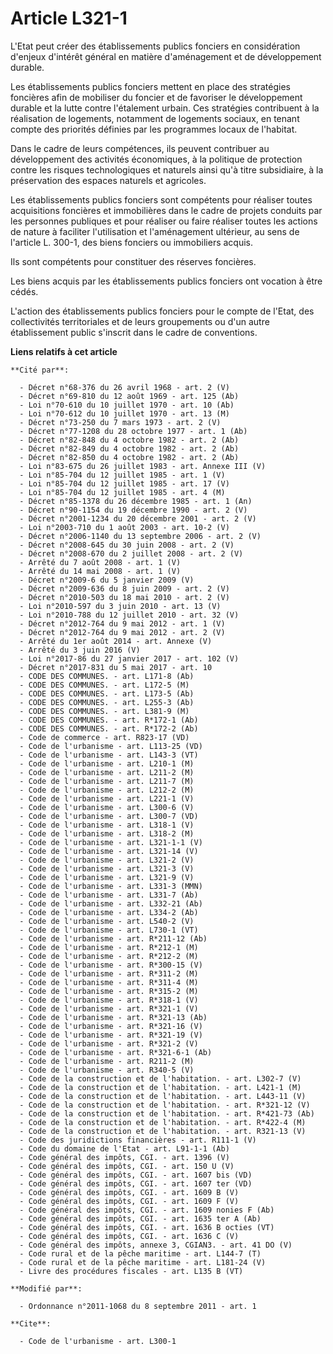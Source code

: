 # Article L321-1

L'Etat peut créer des établissements publics fonciers en considération d'enjeux d'intérêt général en matière d'aménagement et
de développement durable. 

Les établissements publics fonciers mettent en place des stratégies foncières afin de mobiliser du foncier et de favoriser le
développement durable et la lutte contre l'étalement urbain. Ces stratégies contribuent à la réalisation de logements,
notamment de logements sociaux, en tenant compte des priorités définies par les programmes locaux de l'habitat. 

Dans le cadre de leurs compétences, ils peuvent contribuer au développement des activités économiques, à la politique de
protection contre les risques technologiques et naturels ainsi qu'à titre subsidiaire, à la préservation des espaces naturels
et agricoles. 

Les établissements publics fonciers sont compétents pour réaliser toutes acquisitions foncières et immobilières dans le cadre
de projets conduits par les personnes publiques et pour réaliser ou faire réaliser toutes les actions de nature à faciliter
l'utilisation et l'aménagement ultérieur, au sens de l'article L. 300-1, des biens fonciers ou immobiliers acquis. 

Ils sont compétents pour constituer des réserves foncières. 

Les biens acquis par les établissements publics fonciers ont vocation à être cédés. 

L'action des établissements publics fonciers pour le compte de l'Etat, des collectivités territoriales et de leurs
groupements ou d'un autre établissement public s'inscrit dans le cadre de conventions.

**Liens relatifs à cet article**

	**Cité par**:

	  - Décret n°68-376 du 26 avril 1968 - art. 2 (V)
	  - Décret n°69-810 du 12 août 1969 - art. 125 (Ab)
	  - Loi n°70-610 du 10 juillet 1970 - art. 10 (Ab)
	  - Loi n°70-612 du 10 juillet 1970 - art. 13 (M)
	  - Décret n°73-250 du 7 mars 1973 - art. 2 (V)
	  - Décret n°77-1208 du 28 octobre 1977 - art. 1 (Ab)
	  - Décret n°82-848 du 4 octobre 1982 - art. 2 (Ab)
	  - Décret n°82-849 du 4 octobre 1982 - art. 2 (Ab)
	  - Décret n°82-850 du 4 octobre 1982 - art. 2 (Ab)
	  - Loi n°83-675 du 26 juillet 1983 - art. Annexe III (V)
	  - Loi n°85-704 du 12 juillet 1985 - art. 1 (V)
	  - Loi n°85-704 du 12 juillet 1985 - art. 17 (V)
	  - Loi n°85-704 du 12 juillet 1985 - art. 4 (M)
	  - Décret n°85-1378 du 26 décembre 1985 - art. 1 (An)
	  - Décret n°90-1154 du 19 décembre 1990 - art. 2 (V)
	  - Décret n°2001-1234 du 20 décembre 2001 - art. 2 (V)
	  - Loi n°2003-710 du 1 août 2003 - art. 10-2 (V)
	  - Décret n°2006-1140 du 13 septembre 2006 - art. 2 (V)
	  - Décret n°2008-645 du 30 juin 2008 - art. 2 (V)
	  - Décret n°2008-670 du 2 juillet 2008 - art. 2 (V)
	  - Arrêté du 7 août 2008 - art. 1 (V)
	  - Arrêté du 14 mai 2008 - art. 1 (V)
	  - Décret n°2009-6 du 5 janvier 2009 (V)
	  - Décret n°2009-636 du 8 juin 2009 - art. 2 (V)
	  - Décret n°2010-503 du 18 mai 2010 - art. 2 (V)
	  - Loi n°2010-597 du 3 juin 2010 - art. 13 (V)
	  - Loi n°2010-788 du 12 juillet 2010 - art. 32 (V)
	  - Décret n°2012-764 du 9 mai 2012 - art. 1 (V)
	  - Décret n°2012-764 du 9 mai 2012 - art. 2 (V)
	  - Arrêté du 1er août 2014 - art. Annexe (V)
	  - Arrêté du 3 juin 2016 (V)
	  - Loi n°2017-86 du 27 janvier 2017 - art. 102 (V)
	  - Décret n°2017-831 du 5 mai 2017 - art. 10
	  - CODE DES COMMUNES. - art. L171-8 (Ab)
	  - CODE DES COMMUNES. - art. L172-5 (M)
	  - CODE DES COMMUNES. - art. L173-5 (Ab)
	  - CODE DES COMMUNES. - art. L255-3 (Ab)
	  - CODE DES COMMUNES. - art. L381-9 (M)
	  - CODE DES COMMUNES. - art. R*172-1 (Ab)
	  - CODE DES COMMUNES. - art. R*172-2 (Ab)
	  - Code de commerce - art. R823-17 (VD)
	  - Code de l'urbanisme - art. L113-25 (VD)
	  - Code de l'urbanisme - art. L143-3 (VT)
	  - Code de l'urbanisme - art. L210-1 (M)
	  - Code de l'urbanisme - art. L211-2 (M)
	  - Code de l'urbanisme - art. L211-7 (M)
	  - Code de l'urbanisme - art. L212-2 (M)
	  - Code de l'urbanisme - art. L221-1 (V)
	  - Code de l'urbanisme - art. L300-6 (V)
	  - Code de l'urbanisme - art. L300-7 (VD)
	  - Code de l'urbanisme - art. L318-1 (V)
	  - Code de l'urbanisme - art. L318-2 (M)
	  - Code de l'urbanisme - art. L321-1-1 (V)
	  - Code de l'urbanisme - art. L321-14 (V)
	  - Code de l'urbanisme - art. L321-2 (V)
	  - Code de l'urbanisme - art. L321-3 (V)
	  - Code de l'urbanisme - art. L321-9 (V)
	  - Code de l'urbanisme - art. L331-3 (MMN)
	  - Code de l'urbanisme - art. L331-7 (Ab)
	  - Code de l'urbanisme - art. L332-21 (Ab)
	  - Code de l'urbanisme - art. L334-2 (Ab)
	  - Code de l'urbanisme - art. L540-2 (V)
	  - Code de l'urbanisme - art. L730-1 (VT)
	  - Code de l'urbanisme - art. R*211-12 (Ab)
	  - Code de l'urbanisme - art. R*212-1 (M)
	  - Code de l'urbanisme - art. R*212-2 (M)
	  - Code de l'urbanisme - art. R*300-15 (V)
	  - Code de l'urbanisme - art. R*311-2 (M)
	  - Code de l'urbanisme - art. R*311-4 (M)
	  - Code de l'urbanisme - art. R*315-2 (M)
	  - Code de l'urbanisme - art. R*318-1 (V)
	  - Code de l'urbanisme - art. R*321-1 (V)
	  - Code de l'urbanisme - art. R*321-13 (Ab)
	  - Code de l'urbanisme - art. R*321-16 (V)
	  - Code de l'urbanisme - art. R*321-19 (V)
	  - Code de l'urbanisme - art. R*321-2 (V)
	  - Code de l'urbanisme - art. R*321-6-1 (Ab)
	  - Code de l'urbanisme - art. R211-2 (M)
	  - Code de l'urbanisme - art. R340-5 (V)
	  - Code de la construction et de l'habitation. - art. L302-7 (V)
	  - Code de la construction et de l'habitation. - art. L421-1 (M)
	  - Code de la construction et de l'habitation. - art. L443-11 (V)
	  - Code de la construction et de l'habitation. - art. R*321-12 (V)
	  - Code de la construction et de l'habitation. - art. R*421-73 (Ab)
	  - Code de la construction et de l'habitation. - art. R*422-4 (M)
	  - Code de la construction et de l'habitation. - art. R321-13 (V)
	  - Code des juridictions financières - art. R111-1 (V)
	  - Code du domaine de l'Etat - art. L91-1-1 (Ab)
	  - Code général des impôts, CGI. - art. 1396 (V)
	  - Code général des impôts, CGI. - art. 150 U (V)
	  - Code général des impôts, CGI. - art. 1607 bis (VD)
	  - Code général des impôts, CGI. - art. 1607 ter (VD)
	  - Code général des impôts, CGI. - art. 1609 B (V)
	  - Code général des impôts, CGI. - art. 1609 F (V)
	  - Code général des impôts, CGI. - art. 1609 nonies F (Ab)
	  - Code général des impôts, CGI. - art. 1635 ter A (Ab)
	  - Code général des impôts, CGI. - art. 1636 B octies (VT)
	  - Code général des impôts, CGI. - art. 1636 C (V)
	  - Code général des impôts, annexe 3, CGIAN3. - art. 41 DO (V)
	  - Code rural et de la pêche maritime - art. L144-7 (T)
	  - Code rural et de la pêche maritime - art. L181-24 (V)
	  - Livre des procédures fiscales - art. L135 B (VT)

	**Modifié par**:

	  - Ordonnance n°2011-1068 du 8 septembre 2011 - art. 1

	**Cite**:

	  - Code de l'urbanisme - art. L300-1
